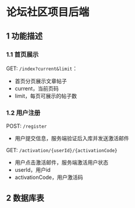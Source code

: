 # 论坛社区项目后端
## 1 功能描述
### 1.1 首页展示
GET: `/index?current&limit`： 
- 首页分页展示文章帖子
- current，当前页码
- limit，每页可展示的帖子数
### 1.2 用户注册
POST: `/register`
- 用户提交信息，服务端验证后入库并发送激活邮件

GET: `/activation/{userId}/{activationCode}`
- 用户点击激活邮件，服务端激活用户状态
- userId，用户id
- activationCode，用户激活码
## 2 数据库表
